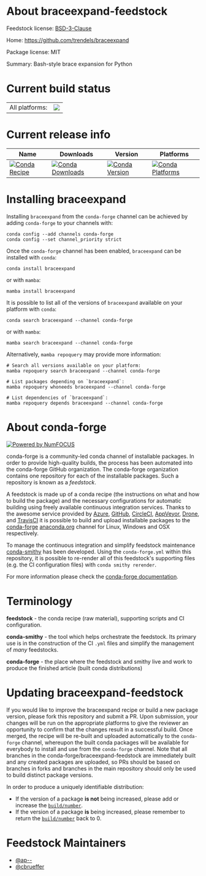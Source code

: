 About braceexpand-feedstock
===========================

Feedstock license: [BSD-3-Clause](https://github.com/conda-forge/braceexpand-feedstock/blob/main/LICENSE.txt)

Home: https://github.com/trendels/braceexpand

Package license: MIT

Summary: Bash-style brace expansion for Python

Current build status
====================


<table><tr><td>All platforms:</td>
    <td>
      <a href="https://dev.azure.com/conda-forge/feedstock-builds/_build/latest?definitionId=7954&branchName=main">
        <img src="https://dev.azure.com/conda-forge/feedstock-builds/_apis/build/status/braceexpand-feedstock?branchName=main">
      </a>
    </td>
  </tr>
</table>

Current release info
====================

| Name | Downloads | Version | Platforms |
| --- | --- | --- | --- |
| [![Conda Recipe](https://img.shields.io/badge/recipe-braceexpand-green.svg)](https://anaconda.org/conda-forge/braceexpand) | [![Conda Downloads](https://img.shields.io/conda/dn/conda-forge/braceexpand.svg)](https://anaconda.org/conda-forge/braceexpand) | [![Conda Version](https://img.shields.io/conda/vn/conda-forge/braceexpand.svg)](https://anaconda.org/conda-forge/braceexpand) | [![Conda Platforms](https://img.shields.io/conda/pn/conda-forge/braceexpand.svg)](https://anaconda.org/conda-forge/braceexpand) |

Installing braceexpand
======================

Installing `braceexpand` from the `conda-forge` channel can be achieved by adding `conda-forge` to your channels with:

```
conda config --add channels conda-forge
conda config --set channel_priority strict
```

Once the `conda-forge` channel has been enabled, `braceexpand` can be installed with `conda`:

```
conda install braceexpand
```

or with `mamba`:

```
mamba install braceexpand
```

It is possible to list all of the versions of `braceexpand` available on your platform with `conda`:

```
conda search braceexpand --channel conda-forge
```

or with `mamba`:

```
mamba search braceexpand --channel conda-forge
```

Alternatively, `mamba repoquery` may provide more information:

```
# Search all versions available on your platform:
mamba repoquery search braceexpand --channel conda-forge

# List packages depending on `braceexpand`:
mamba repoquery whoneeds braceexpand --channel conda-forge

# List dependencies of `braceexpand`:
mamba repoquery depends braceexpand --channel conda-forge
```


About conda-forge
=================

[![Powered by
NumFOCUS](https://img.shields.io/badge/powered%20by-NumFOCUS-orange.svg?style=flat&colorA=E1523D&colorB=007D8A)](https://numfocus.org)

conda-forge is a community-led conda channel of installable packages.
In order to provide high-quality builds, the process has been automated into the
conda-forge GitHub organization. The conda-forge organization contains one repository
for each of the installable packages. Such a repository is known as a *feedstock*.

A feedstock is made up of a conda recipe (the instructions on what and how to build
the package) and the necessary configurations for automatic building using freely
available continuous integration services. Thanks to the awesome service provided by
[Azure](https://azure.microsoft.com/en-us/services/devops/), [GitHub](https://github.com/),
[CircleCI](https://circleci.com/), [AppVeyor](https://www.appveyor.com/),
[Drone](https://cloud.drone.io/welcome), and [TravisCI](https://travis-ci.com/)
it is possible to build and upload installable packages to the
[conda-forge](https://anaconda.org/conda-forge) [anaconda.org](https://anaconda.org/)
channel for Linux, Windows and OSX respectively.

To manage the continuous integration and simplify feedstock maintenance
[conda-smithy](https://github.com/conda-forge/conda-smithy) has been developed.
Using the ``conda-forge.yml`` within this repository, it is possible to re-render all of
this feedstock's supporting files (e.g. the CI configuration files) with ``conda smithy rerender``.

For more information please check the [conda-forge documentation](https://conda-forge.org/docs/).

Terminology
===========

**feedstock** - the conda recipe (raw material), supporting scripts and CI configuration.

**conda-smithy** - the tool which helps orchestrate the feedstock.
                   Its primary use is in the construction of the CI ``.yml`` files
                   and simplify the management of *many* feedstocks.

**conda-forge** - the place where the feedstock and smithy live and work to
                  produce the finished article (built conda distributions)


Updating braceexpand-feedstock
==============================

If you would like to improve the braceexpand recipe or build a new
package version, please fork this repository and submit a PR. Upon submission,
your changes will be run on the appropriate platforms to give the reviewer an
opportunity to confirm that the changes result in a successful build. Once
merged, the recipe will be re-built and uploaded automatically to the
`conda-forge` channel, whereupon the built conda packages will be available for
everybody to install and use from the `conda-forge` channel.
Note that all branches in the conda-forge/braceexpand-feedstock are
immediately built and any created packages are uploaded, so PRs should be based
on branches in forks and branches in the main repository should only be used to
build distinct package versions.

In order to produce a uniquely identifiable distribution:
 * If the version of a package **is not** being increased, please add or increase
   the [``build/number``](https://docs.conda.io/projects/conda-build/en/latest/resources/define-metadata.html#build-number-and-string).
 * If the version of a package **is** being increased, please remember to return
   the [``build/number``](https://docs.conda.io/projects/conda-build/en/latest/resources/define-metadata.html#build-number-and-string)
   back to 0.

Feedstock Maintainers
=====================

* [@ap--](https://github.com/ap--/)
* [@cbrueffer](https://github.com/cbrueffer/)

